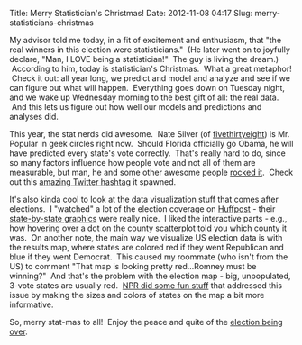 Title: Merry Statistician's Christmas!
Date: 2012-11-08 04:17
Slug: merry-statisticians-christmas

My advisor told me today, in a fit of excitement and enthusiasm, that
"the real winners in this election were statisticians."  (He later went
on to joyfully declare, "Man, I LOVE being a statistician!"  The guy is
living the dream.)  According to him, today is statistician's Christmas.
 What a great metaphor!  Check it out: all year long, we predict and
model and analyze and see if we can figure out what will happen.
 Everything goes down on Tuesday night, and we wake up Wednesday morning
to the best gift of all: the real data.  And this lets us figure out how
well our models and predictions and analyses did.

This year, the stat nerds did awesome.  Nate Silver (of
[fivethirtyeight][]) is Mr. Popular in geek circles right now.  Should
Florida officially go Obama, he will have predicted every state's vote
correctly.  That's really hard to do, since so many factors influence
how people vote and not all of them are measurable, but man, he and some
other awesome people [rocked it][].  Check out this [amazing Twitter
hashtag][] it spawned. 

It's also kinda cool to look at the data visualization stuff that comes
after elections.  I "watched" a lot of the election coverage on
[Huffpost][] - their [state-by-state graphics][] were really nice.  I
liked the interactive parts - e.g., how hovering over a dot on the
county scatterplot told you which county it was.  On another note, the
main way we visualize US election data is with the results map, where
states are colored red if they went Republican and blue if they went
Democrat.  This caused my roommate (who isn't from the US) to comment
"That map is looking pretty red...Romney must be winning?"  And that's
the problem with the election map - big, unpopulated, 3-vote states are
usually red.  [NPR did some fun stuff][] that addressed this issue by
making the sizes and colors of states on the map a bit more informative.

So, merry stat-mas to all!  Enjoy the peace and quite of the [election
being over][].

  [fivethirtyeight]: http://fivethirtyeight.blogs.nytimes.com/
  [rocked it]: http://simplystatistics.org/post/35187901781/nate-silver-does-it-again-will-pundits-finally-accept
  [amazing Twitter hashtag]: https://twitter.com/search?q=%23natesilverfacts&src=typd
  [Huffpost]: http://elections.huffingtonpost.com/2012/results
  [state-by-state graphics]: http://elections.huffingtonpost.com/2012/results/minnesota
  [NPR did some fun stuff]: http://www.npr.org/blogs/itsallpolitics/2012/11/01/163632378/a-campaign-map-morphed-by-money
  [election being over]: http://www.youtube.com/watch?v=OjrthOPLAKM&feature=related
